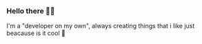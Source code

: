 ### Hello there 🖖🏽

I'm a "developer on my own", always creating things that i like just beacause is it cool 👾
